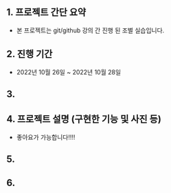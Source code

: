 ## 1. 프로젝트 간단 요약
- 본 프로젝트는 git/github 강의 간 진행 된 조별 실습입니다.


## 2. 진행 기간
- 2022년 10월 26일 ~ 2022년 10월 28일


## 3.



## 4. 프로젝트 설명 (구현한 기능 및 사진 등)

- 좋아요가 가능합니다!!!!



## 5.



## 6.